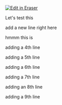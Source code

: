 <p><a target="_blank" href="https://app.eraser.io/workspace/iQ45d5pEwNX2R54lzhoi" id="edit-in-eraser-github-link"><img alt="Edit in Eraser" src="https://firebasestorage.googleapis.com/v0/b/second-petal-295822.appspot.com/o/images%2Fgithub%2FOpen%20in%20Eraser.svg?alt=media&amp;token=968381c8-a7e7-472a-8ed6-4a6626da5501"></a></p>

Let's test this

add a new line right here

hmmm this is 

adding a 4th line

adding a 5th line

adding a 6th line

adding a 7th line

adding an 8th line

adding a 9th line


<!--- Eraser file: https://app.eraser.io/workspace/iQ45d5pEwNX2R54lzhoi --->